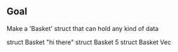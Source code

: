 ## Goal
Make a 'Basket' struct that can hold any kind of data

struct Basket "hi there"
struct Basket 5
struct Basket Vec<String>